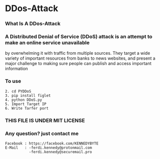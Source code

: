 # DDos-Attack 
### What Is A DDos-Attack

### A Distributed Denial of Service (DDoS) attack is an attempt to make an online service unavailable 
by overwhelming it with traffic from multiple sources. They target a wide variety of important resources
from banks to news websites, and present a major challenge to making sure people can publish and access important information

### To use
``` 1. git clone https://github.com/kennedy69/PyDDoS
2. cd PYDDoS
3. pip install figlet
4. python DDoS.py
5. Import Target IP
6. Write Tarfer port
```

### THIS FILE IS UNDER MIT LICENSE

### Any question? just contact me
``` Instagram : https://instagram.com/frdy_an
Facebook : https://facebook.com/KENNEDYBYTE
E-Mail   : -ferdi.kennedy@protonmail.com
           -ferdi.kennedy@securemail.pro
```
